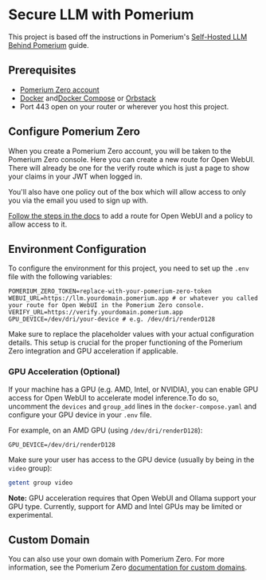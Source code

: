 # Secure LLM with Pomerium

This project is based off the instructions in Pomerium's [Self-Hosted LLM Behind Pomerium](https://bit.ly/4376Wki) guide.

## Prerequisites

- [Pomerium Zero account](https://bit.ly/4k7RIm5)
- [Docker](https://docs.docker.com/get-docker/) and[Docker Compose](https://docs.docker.com/compose/install/) or [Orbstack](https://orbstack.dev/)
- Port 443 open on your router or wherever you host this project.

## Configure Pomerium Zero

When you create a Pomerium Zero account, you will be taken to the Pomerium Zero console. Here you can create a new route for Open WebUI. There will already be one for the verify route which is just a page to show your claims in your JWT when logged in.

You'll also have one policy out of the box which will allow access to only you via the email you used to sign up with.

[Follow the steps in the docs](https://bit.ly/4376Wki#configure-pomerium-zero) to add a route for Open WebUI and a policy to allow access to it.


## Environment Configuration

To configure the environment for this project, you need to set up the `.env` file with the following variables:

```env
POMERIUM_ZERO_TOKEN=replace-with-your-pomerium-zero-token
WEBUI_URL=https://llm.yourdomain.pomerium.app # or whatever you called your route for Open WebUI in the Pomerium Zero console.
VERIFY_URL=https://verify.yourdomain.pomerium.app
GPU_DEVICE=/dev/dri/your-device # e.g. /dev/dri/renderD128
```

Make sure to replace the placeholder values with your actual configuration details. This setup is crucial for the proper functioning of the Pomerium Zero integration and GPU acceleration if applicable.

### GPU Acceleration (Optional)

If your machine has a GPU (e.g. AMD, Intel, or NVIDIA), you can enable GPU access for Open WebUI to accelerate model inference.To do so, uncomment the `devices` and `group_add` lines in the `docker-compose.yaml` and configure your GPU device in your `.env` file.

For example, on an AMD GPU (using `/dev/dri/renderD128`):

```env
GPU_DEVICE=/dev/dri/renderD128
```

Make sure your user has access to the GPU device (usually by being in the `video` group):

```bash
getent group video
```

**Note:** GPU acceleration requires that Open WebUI and Ollama support your GPU type. Currently, support for AMD and Intel GPUs may be limited or experimental.

## Custom Domain

You can also use your own domain with Pomerium Zero. For more information, see the Pomerium Zero [documentation for custom domains](https://www.pomerium.com/docs/capabilities/custom-domains).